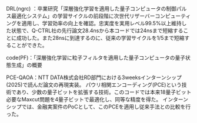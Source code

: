 DRL(ngrc) ：卒業研究「深層強化学習を適用した量子コンピュータの制御パルス最適化システム」の学習サイクルの前段階に次世代リザーバーコンピューティングを適用し、学習効率の向上を確認。忠実度を実用レベル99.5%以上維持した状態で、Q-CTRL社の先行論文28.4nsから本コードでは24nsまで短縮することに成功した。また28nsに到達するのに、従来の学習サイクルを1/5まで短縮することができた。

code(PF)：「深層強化学習に粒子フィルタを適用した量子コンピュータの量子状態生成」の概要　

PCE-QAOA：NTT DATA株式会社RD部門における3weeksインターンシップ(2025)で読んだ論文の再現実装。
パウリ相関エンコーディング(PCE)という技術であり、少数の量子ビットを拡張する技術。このコードでは本来18量子ビット必要なMaxcut問題を4量子ビットで最適化し、同等な精度を得た。
インターンシップでは、金融実案件のPoCとして、このPCEを適用し従来手法との比較を行った。
